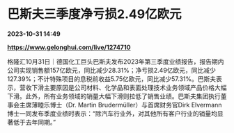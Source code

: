 # 巴斯夫三季度净亏损2.49亿欧元

**2023-10-31 14:49**

**https://www.gelonghui.com/live/1274710**

格隆汇10月31日｜德国化工巨头巴斯夫发布2023年第三季度业绩报告，报告期内公司实现销售额157亿欧元，同比减少28.31%；净亏损2.49亿欧元，同比减少127.39%；不计特殊项目的息税前收益5.75亿欧元，同比减少57.31%。巴斯夫表示，营收下滑主要原因是公司材料、化学品和表面处理技术业务领域产品价格大幅下滑。此外，所有业务领域的销量大幅下滑则拉低了销售业绩。巴斯夫集团执行董事会主席薄睦乐博士（Dr. Martin Brudermüller）与首席财务官Dirk Elvermann博士一同发布季度业绩时表示：“除汽车行业外，对其他所有客户行业的销量均显著低于去年同期。”